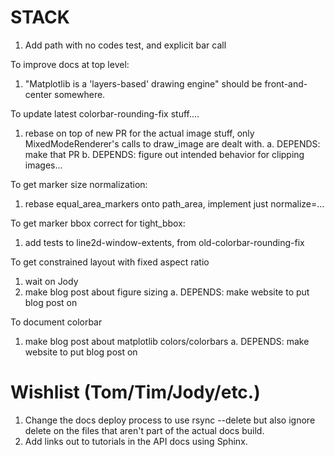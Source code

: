 # STACK

1. Add path with no codes test, and explicit bar call

To improve docs at top level:
1. "Matplotlib is a 'layers-based' drawing engine" should be front-and-center somewhere.

To update latest colorbar-rounding-fix stuff....
1. rebase on top of new PR for the actual image stuff, only
MixedModeRenderer's calls to draw_image are dealt with.
    a. DEPENDS: make that PR
    b. DEPENDS: figure out intended behavior for clipping images...

To get marker size normalization:
1. rebase equal_area_markers onto path_area, implement just normalize=...

To get marker bbox correct for tight_bbox:
1. add tests to line2d-window-extents, from old-colorbar-rounding-fix

To get constrained layout with fixed aspect ratio
1. wait on Jody
2. make blog post about figure sizing
    a. DEPENDS: make website to put blog post on

To document colorbar
1. make blog post about matplotlib colors/colorbars
    a. DEPENDS: make website to put blog post on

# Wishlist (Tom/Tim/Jody/etc.)

1. Change the docs deploy process to use rsync --delete but also ignore delete
   on the files that aren't part of the actual docs build.
2. Add links out to tutorials in the API docs using Sphinx.
